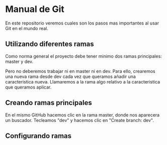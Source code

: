 # Manual de Git

En este repositorio veremos cuales son los pasos mas importantes al usar Git en el mundo real.

## Utilizando diferentes ramas

Como norma general el proyecto debe tener minimo dos ramas principales: master y dev.

Pero no deberemos trabajar ni en master ni en dev. Para ello, crearemos una nueva rama desde dev cada vez que queramos añadir una caracteristica nueva. Llamaremos a la rama algo relativo a la caracteristica que queramos aplicar.

## Creando ramas principales

En el mismo GitHub hacemos clic en la rama master, donde nos aparecera un buscador. Tecleamos "dev" y hacemos clic en "Create branch: dev".

## Configurando ramas


